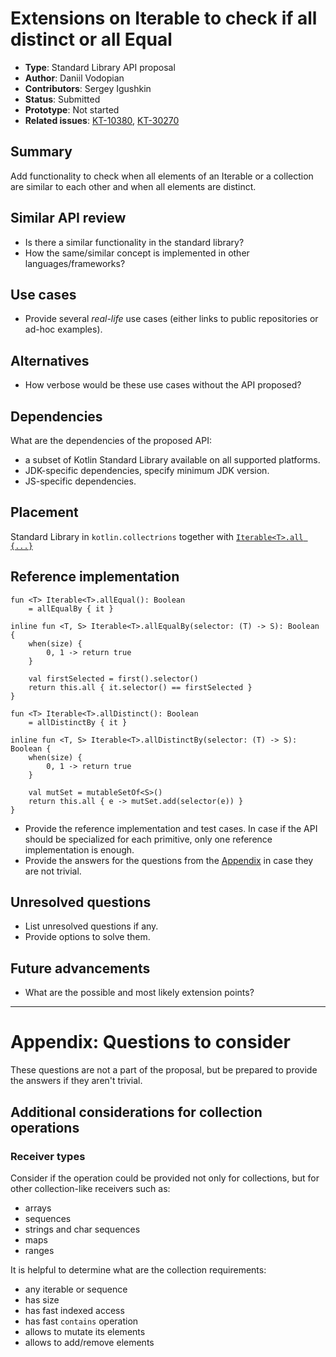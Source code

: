 # Extensions on Iterable to check if all distinct or all Equal

* **Type**: Standard Library API proposal
* **Author**: Daniil Vodopian
* **Contributors**: Sergey Igushkin
* **Status**: Submitted
* **Prototype**: Not started
* **Related issues**: [KT-10380](https://youtrack.jetbrains.com/issue/KT-10380), [KT-30270](https://youtrack.jetbrains.com/issue/KT-30270)



## Summary

Add functionality to check when all elements of an Iterable or a collection 
are similar to each other and when all elements are distinct.

## Similar API review

* Is there a similar functionality in the standard library?
* How the same/similar concept is implemented in other languages/frameworks?

## Use cases

* Provide several *real-life* use cases (either links to public repositories or ad-hoc examples).

## Alternatives

* How verbose would be these use cases without the API proposed?

## Dependencies

What are the dependencies of the proposed API:

* a subset of Kotlin Standard Library available on all supported platforms.
* JDK-specific dependencies, specify minimum JDK version.
* JS-specific dependencies.

## Placement

Standard Library in `kotlin.collectrions`
together with [`Iterable<T>.all {...}`](http://kotlinlang.org/api/latest/jvm/stdlib/kotlin.collections/all.html)

## Reference implementation

    fun <T> Iterable<T>.allEqual(): Boolean
        = allEqualBy { it }
     
    inline fun <T, S> Iterable<T>.allEqualBy(selector: (T) -> S): Boolean {
        when(size) {
            0, 1 -> return true    
        }        
  
        val firstSelected = first().selector()
        return this.all { it.selector() == firstSelected }
    }

    fun <T> Iterable<T>.allDistinct(): Boolean
        = allDistinctBy { it }

    inline fun <T, S> Iterable<T>.allDistinctBy(selector: (T) -> S): Boolean {
        when(size) {
            0, 1 -> return true    
        }  
                
        val mutSet = mutableSetOf<S>()
        return this.all { e -> mutSet.add(selector(e)) }
    }

* Provide the reference implementation and test cases.
In case if the API should be specialized for each primitive, only one reference implementation is enough.
* Provide the answers for the questions from the [Appendix](#appendix-questions-to-consider) in case they are not trivial.

## Unresolved questions

* List unresolved questions if any.
* Provide options to solve them.

## Future advancements

* What are the possible and most likely extension points?


-------

# Appendix: Questions to consider
These questions are not a part of the proposal,
but be prepared to provide the answers if they aren't trivial.


## Additional considerations for collection operations

### Receiver types

Consider if the operation could be provided not only for collections,
but for other collection-like receivers such as:

* arrays
* sequences
* strings and char sequences
* maps
* ranges

It is helpful to determine what are the collection requirements:

* any iterable or sequence
* has size
* has fast indexed access
* has fast `contains` operation
* allows to mutate its elements
* allows to add/remove elements

